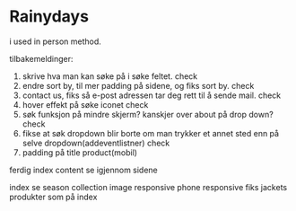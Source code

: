 # Rainydays




i used in person method. 

tilbakemeldinger: 
1. skrive hva man kan søke på i søke feltet.  check
2. endre sort by, til mer padding på sidene, og fiks sort by.  check
3. contact us, fiks så e-post adressen tar deg rett til å sende mail.  check
4. hover effekt på søke iconet check
5. søk funksjon på mindre skjerm? kanskjer over about på drop down? check
6. fikse at søk dropdown blir borte om man trykker et annet sted enn på selve dropdown(addeventlistner) check
7. padding på title product(mobil)




ferdig index content 
se igjennom sidene

index 
se season collection image responsive 
phone responsive
fiks jackets produkter som på index
